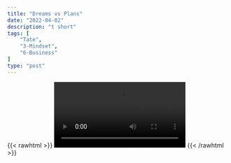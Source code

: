 ```yaml
---
title: "Dreams vs Plans"
date: "2022-04-02"
description: "t short"
tags: [
    "Tate",
    "3-Mindset",
    "6-Business"
]
type: "post"
---
```

{{< rawhtml >}}
    <video width="auto" height="auto" controls>
        <source src="https://clips.dev00ps.com/Tate/Andrew%20Tate%20on%20How%20to%20be%20a%20Millionaire.mp4" type="video/mp4"> 
    </video>
{{< /rawhtml >}}